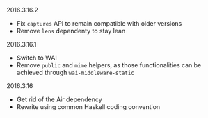 2016.3.16.2

* Fix `captures` API to remain compatible with older versions
* Remove `lens` dependenty to stay lean

2016.3.16.1

* Switch to WAI
* Remove `public` and `mime` helpers, as those functionalities can be achieved through `wai-middleware-static`

2016.3.16

* Get rid of the Air dependency
* Rewrite using common Haskell coding convention
